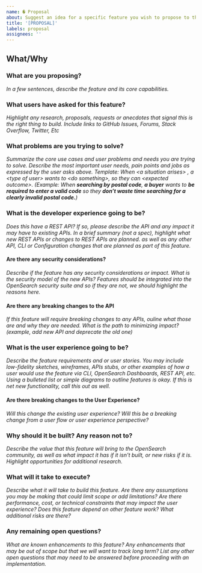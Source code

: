 ```yaml
---
name: � Proposal
about: Suggest an idea for a specific feature you wish to propose to the community for comment
title: '[PROPOSAL]'
labels: proposal
assignees: ''
---
```

## What/Why
### What are you proposing?
_In a few sentences, describe the feature and its core capabilities._

### What users have asked for this feature?
_Highlight any research, proposals, requests or anecdotes that signal this is the right thing to build. Include links to GitHub Issues, Forums, Stack Overflow, Twitter, Etc_

### What problems are you trying to solve?
_Summarize the core use cases and user problems and needs you are trying to solve. Describe the most important user needs, pain points and jobs as expressed by the user asks above. Template: When \<a situation arises> , a \<type of user> wants to \<do something>, so they can \<expected outcome>. (Example: When **searching by postal code**, **a buyer** wants to **be required to enter a valid code** so they **don’t waste time searching for a clearly invalid postal code.**)_

### What is the developer experience going to be?
_Does this have a REST API? If so, please describe the API and any impact it may have to existing APIs. In a brief summary (not a spec), highlight what new REST APIs or changes to REST APIs are planned. as well as any other API, CLI or Configuration changes that are planned as part of this feature._

#### Are there any security considerations?
_Describe if the feature has any security considerations or impact. What is the security model of the new APIs? Features should be integrated into the OpenSearch security suite and so if they are not, we should highlight the reasons here._

#### Are there any breaking changes to the API
_If this feature will require breaking changes to any APIs, ouline what those are and why they are needed. What is the path to minimizing impact? (example, add new API and deprecate the old one)_

### What is the user experience going to be?
_Describe the feature requirements and or user stories. You may include low-fidelity sketches, wireframes, APIs stubs, or other examples of how a user would use the feature via CLI, OpenSearch Dashboards, REST API, etc. Using a bulleted list or simple diagrams to outline features is okay. If this is net new functionality, call this out as well._

#### Are there breaking changes to the User Experience?
_Will this change the existing user experience? Will this be a breaking change from a user flow or user experience perspective?_

### Why should it be built? Any reason not to?
_Describe the value that this feature will bring to the OpenSearch community, as well as what impact it has if it isn't built, or new risks if it is. Highlight opportunities for additional research._

### What will it take to execute?
_Describe what it will take to build this feature. Are there any assumptions you may be making that could limit scope or add limitations? Are there performance, cost, or technical constraints that may impact the user experience? Does this feature depend on other feature work? What additional risks are there?_

### Any remaining open questions?
_What are known enhancements to this feature? Any enhancements that may be out of scope but that we will want to track long term? List any other open questions that may need to be answered before proceeding with an implementation._